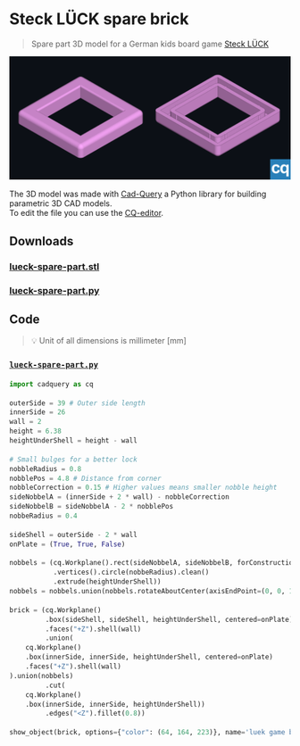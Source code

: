 # Steck LÜCK spare brick
> Spare part 3D model for a German kids board game [Steck LÜCK](https://www.westermann.de/produktfamilie/STECKLUEK/)

![preview](/image/lueck-spare-part-preview.png)

The 3D model was made with [Cad-Query](https://cadquery.readthedocs.io/) 
a Python library for building parametric 3D CAD models.  
To edit the file you can use the [CQ-editor](https://github.com/CadQuery/CQ-editor).

## Downloads
### [lueck-spare-part.stl](lueck-spare-part.stl)
### [lueck-spare-part.py](lueck-spare-part.stl)

## Code
> 💡 Unit of all dimensions is millimeter [mm]
### [`lueck-spare-part.py`](lueck-spare-part.py)
```python
import cadquery as cq

outerSide = 39 # Outer side length
innerSide = 26
wall = 2
height = 6.38
heightUnderShell = height - wall

# Small bulges for a better lock
nobbleRadius = 0.8
nobblePos = 4.8 # Distance from corner
nobbleCorrection = 0.15 # Higher values means smaller nobble height
sideNobbelA = (innerSide + 2 * wall) - nobbleCorrection
sideNobbelB = sideNobbelA - 2 * nobblePos
nobbeRadius = 0.4

sideShell = outerSide - 2 * wall
onPlate = (True, True, False)

nobbels = (cq.Workplane().rect(sideNobbelA, sideNobbelB, forConstruction=True)
           .vertices().circle(nobbeRadius).clean()
           .extrude(heightUnderShell))
nobbels = nobbels.union(nobbels.rotateAboutCenter(axisEndPoint=(0, 0, 1), angleDegrees = 90))

brick = (cq.Workplane()
         .box(sideShell, sideShell, heightUnderShell, centered=onPlate)
         .faces("+Z").shell(wall)
         .union(
    cq.Workplane()
    .box(innerSide, innerSide, heightUnderShell, centered=onPlate)
    .faces("+Z").shell(wall)
).union(nobbels)
         .cut(
    cq.Workplane()
    .box(innerSide, innerSide, heightUnderShell))
         .edges("<Z").fillet(0.8))

show_object(brick, options={"color": (64, 164, 223)}, name='luek game brick')
```